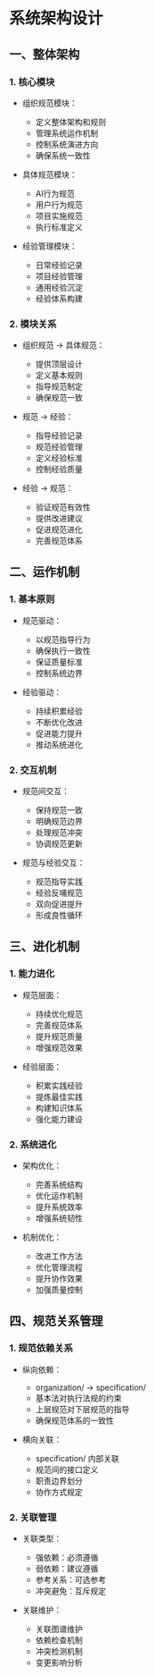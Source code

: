 <!--
 * @Author: absir1949 5lvt@sina.com
 * @Date: 2024-11-07 14:37:07
 * @LastEditors: absir1949 5lvt@sina.com
 * @LastEditTime: 2024-11-07 14:38:00
 * @FilePath: /AiLive/helpAi/organization/architecture.md
 * @Description: 
 * 
 * Copyright (c) 2024 by ${git_name_email}, All Rights Reserved. 
-->
# 系统架构设计

## 一、整体架构

### 1. 核心模块
- 组织规范模块：
  * 定义整体架构和规则
  * 管理系统运作机制
  * 控制系统演进方向
  * 确保系统一致性

- 具体规范模块：
  * AI行为规范
  * 用户行为规范
  * 项目实施规范
  * 执行标准定义

- 经验管理模块：
  * 日常经验记录
  * 项目经验管理
  * 通用经验沉淀
  * 经验体系构建

### 2. 模块关系
- 组织规范 → 具体规范：
  * 提供顶层设计
  * 定义基本规则
  * 指导规范制定
  * 确保规范一致

- 规范 → 经验：
  * 指导经验记录
  * 规范经验管理
  * 定义经验标准
  * 控制经验质量

- 经验 → 规范：
  * 验证规范有效性
  * 提供改进建议
  * 促进规范进化
  * 完善规范体系

## 二、运作机制

### 1. 基本原则
- 规范驱动：
  * 以规范指导行为
  * 确保执行一致性
  * 保证质量标准
  * 控制系统边界

- 经验驱动：
  * 持续积累经验
  * 不断优化改进
  * 促进能力提升
  * 推动系统进化

### 2. 交互机制
- 规范间交互：
  * 保持规范一致
  * 明确规范边界
  * 处理规范冲突
  * 协调规范更新

- 规范与经验交互：
  * 规范指导实践
  * 经验反哺规范
  * 双向促进提升
  * 形成良性循环

## 三、进化机制

### 1. 能力进化
- 规范层面：
  * 持续优化规范
  * 完善规范体系
  * 提升规范质量
  * 增强规范效果

- 经验层面：
  * 积累实践经验
  * 提炼最佳实践
  * 构建知识体系
  * 强化能力建设

### 2. 系统进化
- 架构优化：
  * 完善系统结构
  * 优化运作机制
  * 提升系统效率
  * 增强系统韧性

- 机制优化：
  * 改进工作方法
  * 优化管理流程
  * 提升协作效果
  * 加强质量控制

## 四、规范关系管理

### 1. 规范依赖关系
- 纵向依赖：
  * organization/ → specification/
  * 基本法对执行法规的约束
  * 上层规范对下层规范的指导
  * 确保规范体系的一致性

- 横向关联：
  * specification/ 内部关联
  * 规范间的接口定义
  * 职责边界划分
  * 协作方式规定

### 2. 关联管理
- 关联类型：
  * 强依赖：必须遵循
  * 弱依赖：建议遵循
  * 参考关系：可选参考
  * 冲突避免：互斥规定

- 关联维护：
  * 关联图谱维护
  * 依赖检查机制
  * 冲突检测机制
  * 变更影响分析
 